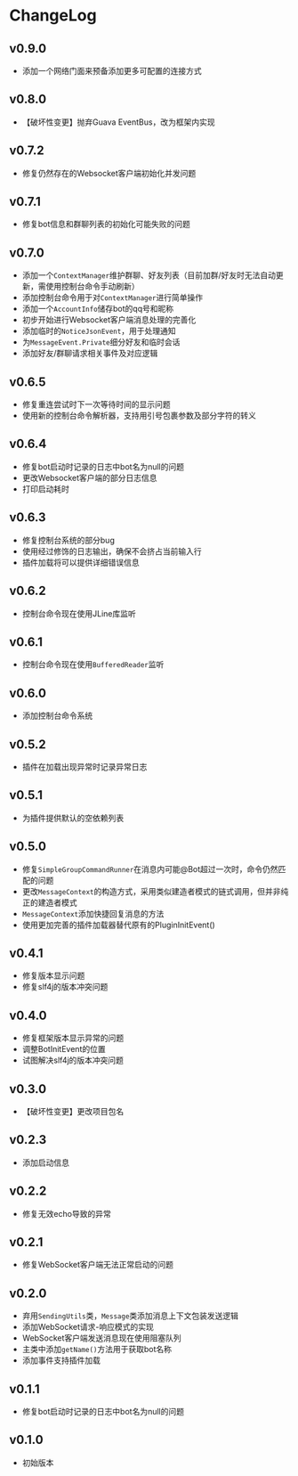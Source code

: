 # ChangeLog

## v0.9.0
 - 添加一个网络门面来预备添加更多可配置的连接方式

## v0.8.0
 - 【破坏性变更】抛弃Guava EventBus，改为框架内实现

## v0.7.2
 - 修复仍然存在的Websocket客户端初始化并发问题

## v0.7.1
 - 修复bot信息和群聊列表的初始化可能失败的问题

## v0.7.0
 - 添加一个`ContextManager`维护群聊、好友列表（目前加群/好友时无法自动更新，需使用控制台命令手动刷新）
 - 添加控制台命令用于对`ContextManager`进行简单操作
 - 添加一个`AccountInfo`储存bot的qq号和昵称
 - 初步开始进行Websocket客户端消息处理的完善化
 - 添加临时的`NoticeJsonEvent`，用于处理通知
 - 为`MessageEvent.Private`细分好友和临时会话
 - 添加好友/群聊请求相关事件及对应逻辑

## v0.6.5
 - 修复重连尝试时下一次等待时间的显示问题
 - 使用新的控制台命令解析器，支持用引号包裹参数及部分字符的转义

## v0.6.4
 - 修复bot启动时记录的日志中bot名为null的问题
 - 更改Websocket客户端的部分日志信息
 - 打印启动耗时

## v0.6.3
 - 修复控制台系统的部分bug
 - 使用经过修饰的日志输出，确保不会挤占当前输入行
 - 插件加载将可以提供详细错误信息

## v0.6.2
 - 控制台命令现在使用JLine库监听

## v0.6.1
 - 控制台命令现在使用`BufferedReader`监听

## v0.6.0
 - 添加控制台命令系统

## v0.5.2
 - 插件在加载出现异常时记录异常日志

## v0.5.1
 - 为插件提供默认的空依赖列表

## v0.5.0
 - 修复`SimpleGroupCommandRunner`在消息内可能@Bot超过一次时，命令仍然匹配的问题
 - 更改`MessageContext`的构造方式，采用类似建造者模式的链式调用，但并非纯正的建造者模式
 - `MessageContext`添加快捷回复消息的方法
 - 使用更加完善的插件加载器替代原有的PluginInitEvent()

## v0.4.1
 - 修复版本显示问题
 - 修复slf4j的版本冲突问题

## v0.4.0
 - 修复框架版本显示异常的问题
 - 调整BotInitEvent的位置
 - 试图解决slf4j的版本冲突问题

## v0.3.0
 - 【破坏性变更】更改项目包名

## v0.2.3
 - 添加启动信息

## v0.2.2
 - 修复无效echo导致的异常

## v0.2.1
 - 修复WebSocket客户端无法正常启动的问题

## v0.2.0
 - 弃用`SendingUtils`类，`Message`类添加消息上下文包装发送逻辑
 - 添加WebSocket请求-响应模式的实现
 - WebSocket客户端发送消息现在使用阻塞队列
 - 主类中添加`getName()`方法用于获取bot名称
 - 添加事件支持插件加载

## v0.1.1
 - 修复bot启动时记录的日志中bot名为null的问题

## v0.1.0
 - 初始版本